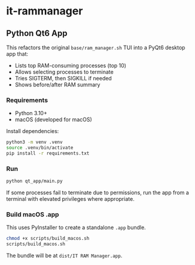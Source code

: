 # it-rammanager

## Python Qt6 App

This refactors the original `base/ram_manager.sh` TUI into a PyQt6 desktop app that:
- Lists top RAM-consuming processes (top 10)
- Allows selecting processes to terminate
- Tries SIGTERM, then SIGKILL if needed
- Shows before/after RAM summary

### Requirements

- Python 3.10+
- macOS (developed for macOS)

Install dependencies:

```bash
python3 -m venv .venv
source .venv/bin/activate
pip install -r requirements.txt
```

### Run

```bash
python qt_app/main.py
```

If some processes fail to terminate due to permissions, run the app from a terminal with elevated privileges where appropriate.

### Build macOS .app

This uses PyInstaller to create a standalone `.app` bundle.

```bash
chmod +x scripts/build_macos.sh
scripts/build_macos.sh
```

The bundle will be at `dist/IT RAM Manager.app`.

